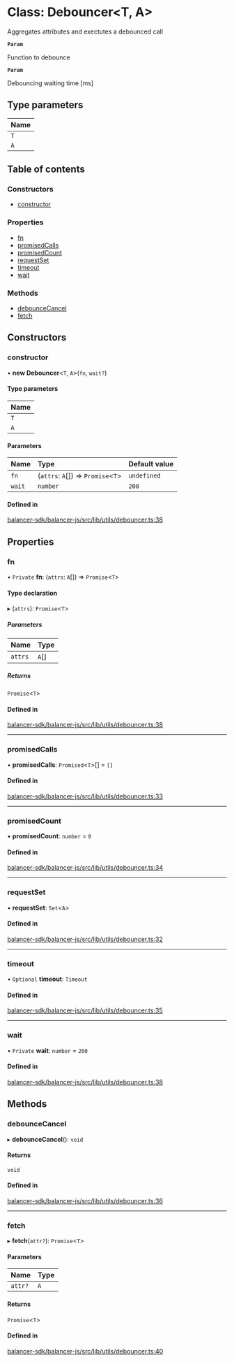 # Class: Debouncer<T, A\>

Aggregates attributes and exectutes a debounced call

**`Param`**

Function to debounce

**`Param`**

Debouncing waiting time [ms]

## Type parameters

| Name |
| :------ |
| `T` |
| `A` |

## Table of contents

### Constructors

- [constructor](Debouncer.md#constructor)

### Properties

- [fn](Debouncer.md#fn)
- [promisedCalls](Debouncer.md#promisedcalls)
- [promisedCount](Debouncer.md#promisedcount)
- [requestSet](Debouncer.md#requestset)
- [timeout](Debouncer.md#timeout)
- [wait](Debouncer.md#wait)

### Methods

- [debounceCancel](Debouncer.md#debouncecancel)
- [fetch](Debouncer.md#fetch)

## Constructors

### constructor

• **new Debouncer**<`T`, `A`\>(`fn`, `wait?`)

#### Type parameters

| Name |
| :------ |
| `T` |
| `A` |

#### Parameters

| Name | Type | Default value |
| :------ | :------ | :------ |
| `fn` | (`attrs`: `A`[]) => `Promise`<`T`\> | `undefined` |
| `wait` | `number` | `200` |

#### Defined in

[balancer-sdk/balancer-js/src/lib/utils/debouncer.ts:38](https://github.com/balancer-labs/balancer-sdk/blob/c094037b/balancer-js/src/lib/utils/debouncer.ts#L38)

## Properties

### fn

• `Private` **fn**: (`attrs`: `A`[]) => `Promise`<`T`\>

#### Type declaration

▸ (`attrs`): `Promise`<`T`\>

##### Parameters

| Name | Type |
| :------ | :------ |
| `attrs` | `A`[] |

##### Returns

`Promise`<`T`\>

#### Defined in

[balancer-sdk/balancer-js/src/lib/utils/debouncer.ts:38](https://github.com/balancer-labs/balancer-sdk/blob/c094037b/balancer-js/src/lib/utils/debouncer.ts#L38)

___

### promisedCalls

• **promisedCalls**: `Promised`<`T`\>[] = `[]`

#### Defined in

[balancer-sdk/balancer-js/src/lib/utils/debouncer.ts:33](https://github.com/balancer-labs/balancer-sdk/blob/c094037b/balancer-js/src/lib/utils/debouncer.ts#L33)

___

### promisedCount

• **promisedCount**: `number` = `0`

#### Defined in

[balancer-sdk/balancer-js/src/lib/utils/debouncer.ts:34](https://github.com/balancer-labs/balancer-sdk/blob/c094037b/balancer-js/src/lib/utils/debouncer.ts#L34)

___

### requestSet

• **requestSet**: `Set`<`A`\>

#### Defined in

[balancer-sdk/balancer-js/src/lib/utils/debouncer.ts:32](https://github.com/balancer-labs/balancer-sdk/blob/c094037b/balancer-js/src/lib/utils/debouncer.ts#L32)

___

### timeout

• `Optional` **timeout**: `Timeout`

#### Defined in

[balancer-sdk/balancer-js/src/lib/utils/debouncer.ts:35](https://github.com/balancer-labs/balancer-sdk/blob/c094037b/balancer-js/src/lib/utils/debouncer.ts#L35)

___

### wait

• `Private` **wait**: `number` = `200`

#### Defined in

[balancer-sdk/balancer-js/src/lib/utils/debouncer.ts:38](https://github.com/balancer-labs/balancer-sdk/blob/c094037b/balancer-js/src/lib/utils/debouncer.ts#L38)

## Methods

### debounceCancel

▸ **debounceCancel**(): `void`

#### Returns

`void`

#### Defined in

[balancer-sdk/balancer-js/src/lib/utils/debouncer.ts:36](https://github.com/balancer-labs/balancer-sdk/blob/c094037b/balancer-js/src/lib/utils/debouncer.ts#L36)

___

### fetch

▸ **fetch**(`attr?`): `Promise`<`T`\>

#### Parameters

| Name | Type |
| :------ | :------ |
| `attr?` | `A` |

#### Returns

`Promise`<`T`\>

#### Defined in

[balancer-sdk/balancer-js/src/lib/utils/debouncer.ts:40](https://github.com/balancer-labs/balancer-sdk/blob/c094037b/balancer-js/src/lib/utils/debouncer.ts#L40)
